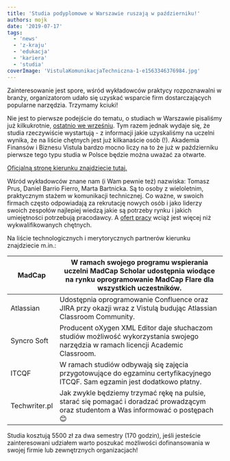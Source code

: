 ```yaml
---
title: 'Studia podyplomowe w Warszawie ruszają w październiku!'
authors: mojk
date: '2019-07-17'
tags:
  - 'news'
  - 'z-kraju'
  - 'edukacja'
  - 'kariera'
  - 'studia'
coverImage: 'VistulaKomunikacjaTechniczna-1-e1563346376984.jpg'
---
```


Zainteresowanie jest spore, wśród wykładowców praktycy rozpoznawalni w branży,
organizatorom udało się uzyskać wsparcie firm dostarczających popularne
narzędzia. Trzymamy kciuki!

<!--truncate-->

Nie jest to pierwsze podejście do tematu, o studiach w Warszawie pisaliśmy już
kilkukrotnie,
[ostatnio we wrześniu](../studia-dla-techwriterow-aktualizacja/index.md). Tym
razem jednak wydaje się, że studia rzeczywiście wystartują - z informacji jakie
uzyskaliśmy na uczelni wynika, że na liście chętnych jest już kilkanaście osób
(!). Akademia Finansów i Biznesu Vistula bardzo mocno liczy na to że już w
październiku pierwsze tego typu studia w Polsce będzie można uważać za otwarte.

[Oficjalną stronę kierunku znajdziecie tutaj.](https://www.vistula.edu.pl/kierunki-studiow/kontynuacja-edukacji/studia-podyplomowe/informatyka/komunikacja-techniczna)

Wśród wykładowców znane nam (i Wam pewnie też) nazwiska: Tomasz Prus, Daniel
Barrio Fierro, Marta Bartnicka. Są to osoby z wieloletnim, praktycznym stażem w
komunikacji technicznej. Co ważne, w swoich firmach często odpowiadają za
rekrutację nowych osób i jako liderzy swoich zespołów najlepiej wiedzą jakie są
potrzeby rynku i jakich umiejętności potrzebują pracodawcy. A
[ofert pracy](/oferty-pracy) wciąż jest więcej niż wykwalifikowanych chętnych.

Na liście technologicznych i merytorycznych partnerów kierunku znajdziecie
m.in.:

| MadCap        | W ramach swojego programu wspierania uczelni MadCap Scholar udostępnia wiodące na rynku oprogramowanie MadCap Flare dla wszystkich uczestników. |
| ------------- | ----------------------------------------------------------------------------------------------------------------------------------------------- |
| Atlassian     | Udostępnia oprogramowanie Confluence oraz JIRA przy okazji wraz z Vistulą budując Atlassian Classroom Community.                                |
| Syncro Soft   | Producent oXygen XML Editor daje słuchaczom studiów możliwość wykorzystania swojego narzędzia w ramach licencji Academic Classroom.             |
| ITCQF         | W ramach studiów odbywają się zajęcia przygotowujące do egzaminu certyfikacyjnego ITCQF. Sam egzamin jest dodatkowo płatny.                     |
| Techwriter.pl | Jak zwykle będziemy trzymać rękę na pulsie, starać się pomagać i doradzać prowadzącym oraz studentom a Was informować o postępach 😊            |

Studia kosztują 5500 zł za dwa semestry (170 godzin), jeśli jesteście
zainteresowani udziałem warto poszukać możliwości dofinansowania w swojej firmie
lub zewnętrznych organizacjach!
